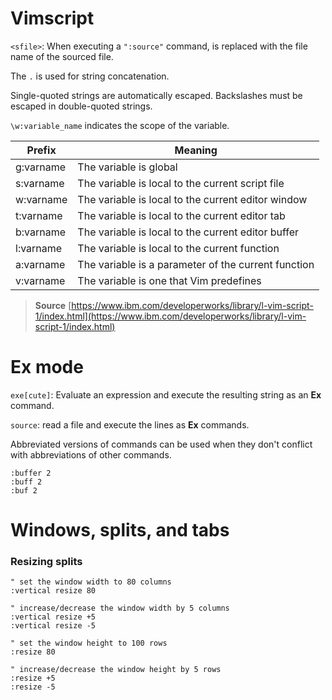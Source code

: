 # Vimscript
`<sfile>`: When executing a `":source"` command, is replaced with the file name of the sourced file.

The `.` is used for string concatenation.

Single-quoted strings are automatically escaped.
Backslashes must be escaped in double-quoted strings.

`\w:variable_name` indicates the scope of the variable.

| Prefix | Meaning |
| --- | --- |
| g:varname	| The variable is global |
| s:varname	| The variable is local to the current script file |
| w:varname	| The variable is local to the current editor window |
| t:varname	| The variable is local to the current editor tab |
| b:varname	| The variable is local to the current editor buffer |
| l:varname	| The variable is local to the current function |
| a:varname	| The variable is a parameter of the current function |
| v:varname	| The variable is one that Vim predefines |

> **Source** [https://www.ibm.com/developerworks/library/l-vim-script-1/index.html](https://www.ibm.com/developerworks/library/l-vim-script-1/index.html)

# Ex mode

`exe[cute]`: Evaluate an expression and execute the resulting string as an **Ex** command.

`source`: read a file and execute the lines as **Ex** commands.

Abbreviated versions of commands can be used when they don't conflict with abbreviations of other commands.
```vim
:buffer 2
:buff 2
:buf 2
```

# Windows, splits, and tabs

### Resizing splits
```
" set the window width to 80 columns
:vertical resize 80

" increase/decrease the window width by 5 columns
:vertical resize +5
:vertical resize -5

" set the window height to 100 rows
:resize 80

" increase/decrease the window height by 5 rows
:resize +5
:resize -5
